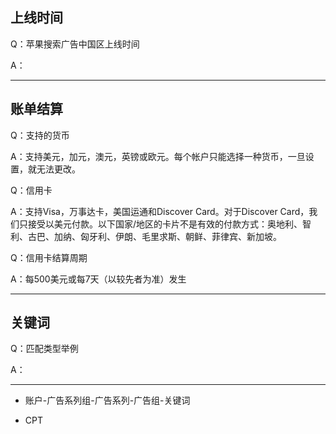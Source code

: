 
## 上线时间

Q：苹果搜索广告中国区上线时间

A：

---

## 账单结算

Q：支持的货币

A：支持美元，加元，澳元，英镑或欧元。每个帐户只能选择一种货币，一旦设置，就无法更改。

Q：信用卡

A：支持Visa，万事达卡，美国运通和Discover Card。对于Discover Card，我们只接受以美元付款。以下国家/地区的卡片不是有效的付款方式：奥地利、智利、古巴、加纳、匈牙利、伊朗、毛里求斯、朝鲜、菲律宾、新加坡。


Q：信用卡结算周期

A：每500美元或每7天（以较先者为准）发生

---

## 关键词

Q：匹配类型举例

A：

---


* 账户-广告系列组-广告系列-广告组-关键词

* CPT
